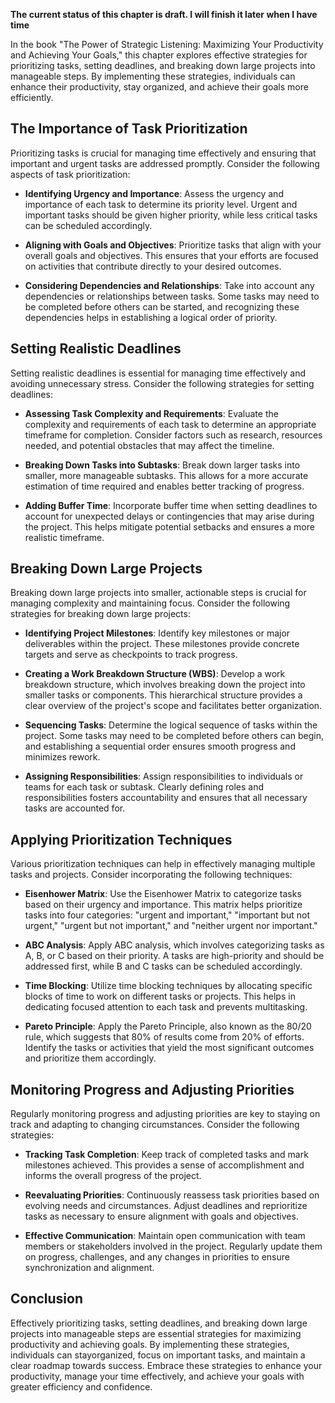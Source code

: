 **The current status of this chapter is draft. I will finish it later when I have time**

In the book "The Power of Strategic Listening: Maximizing Your Productivity and Achieving Your Goals," this chapter explores effective strategies for prioritizing tasks, setting deadlines, and breaking down large projects into manageable steps. By implementing these strategies, individuals can enhance their productivity, stay organized, and achieve their goals more efficiently.

The Importance of Task Prioritization
-------------------------------------

Prioritizing tasks is crucial for managing time effectively and ensuring that important and urgent tasks are addressed promptly. Consider the following aspects of task prioritization:

* **Identifying Urgency and Importance**: Assess the urgency and importance of each task to determine its priority level. Urgent and important tasks should be given higher priority, while less critical tasks can be scheduled accordingly.

* **Aligning with Goals and Objectives**: Prioritize tasks that align with your overall goals and objectives. This ensures that your efforts are focused on activities that contribute directly to your desired outcomes.

* **Considering Dependencies and Relationships**: Take into account any dependencies or relationships between tasks. Some tasks may need to be completed before others can be started, and recognizing these dependencies helps in establishing a logical order of priority.

Setting Realistic Deadlines
---------------------------

Setting realistic deadlines is essential for managing time effectively and avoiding unnecessary stress. Consider the following strategies for setting deadlines:

* **Assessing Task Complexity and Requirements**: Evaluate the complexity and requirements of each task to determine an appropriate timeframe for completion. Consider factors such as research, resources needed, and potential obstacles that may affect the timeline.

* **Breaking Down Tasks into Subtasks**: Break down larger tasks into smaller, more manageable subtasks. This allows for a more accurate estimation of time required and enables better tracking of progress.

* **Adding Buffer Time**: Incorporate buffer time when setting deadlines to account for unexpected delays or contingencies that may arise during the project. This helps mitigate potential setbacks and ensures a more realistic timeframe.

Breaking Down Large Projects
----------------------------

Breaking down large projects into smaller, actionable steps is crucial for managing complexity and maintaining focus. Consider the following strategies for breaking down large projects:

* **Identifying Project Milestones**: Identify key milestones or major deliverables within the project. These milestones provide concrete targets and serve as checkpoints to track progress.

* **Creating a Work Breakdown Structure (WBS)**: Develop a work breakdown structure, which involves breaking down the project into smaller tasks or components. This hierarchical structure provides a clear overview of the project's scope and facilitates better organization.

* **Sequencing Tasks**: Determine the logical sequence of tasks within the project. Some tasks may need to be completed before others can begin, and establishing a sequential order ensures smooth progress and minimizes rework.

* **Assigning Responsibilities**: Assign responsibilities to individuals or teams for each task or subtask. Clearly defining roles and responsibilities fosters accountability and ensures that all necessary tasks are accounted for.

Applying Prioritization Techniques
----------------------------------

Various prioritization techniques can help in effectively managing multiple tasks and projects. Consider incorporating the following techniques:

* **Eisenhower Matrix**: Use the Eisenhower Matrix to categorize tasks based on their urgency and importance. This matrix helps prioritize tasks into four categories: "urgent and important," "important but not urgent," "urgent but not important," and "neither urgent nor important."

* **ABC Analysis**: Apply ABC analysis, which involves categorizing tasks as A, B, or C based on their priority. A tasks are high-priority and should be addressed first, while B and C tasks can be scheduled accordingly.

* **Time Blocking**: Utilize time blocking techniques by allocating specific blocks of time to work on different tasks or projects. This helps in dedicating focused attention to each task and prevents multitasking.

* **Pareto Principle**: Apply the Pareto Principle, also known as the 80/20 rule, which suggests that 80% of results come from 20% of efforts. Identify the tasks or activities that yield the most significant outcomes and prioritize them accordingly.

Monitoring Progress and Adjusting Priorities
--------------------------------------------

Regularly monitoring progress and adjusting priorities are key to staying on track and adapting to changing circumstances. Consider the following strategies:

* **Tracking Task Completion**: Keep track of completed tasks and mark milestones achieved. This provides a sense of accomplishment and informs the overall progress of the project.

* **Reevaluating Priorities**: Continuously reassess task priorities based on evolving needs and circumstances. Adjust deadlines and reprioritize tasks as necessary to ensure alignment with goals and objectives.

* **Effective Communication**: Maintain open communication with team members or stakeholders involved in the project. Regularly update them on progress, challenges, and any changes in priorities to ensure synchronization and alignment.

Conclusion
----------

Effectively prioritizing tasks, setting deadlines, and breaking down large projects into manageable steps are essential strategies for maximizing productivity and achieving goals. By implementing these strategies, individuals can stayorganized, focus on important tasks, and maintain a clear roadmap towards success. Embrace these strategies to enhance your productivity, manage your time effectively, and achieve your goals with greater efficiency and confidence.
